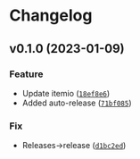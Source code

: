 # Changelog

<!--next-version-placeholder-->

## v0.1.0 (2023-01-09)
### Feature
* Update itemio ([`18ef8e6`](https://github.com/edayot/EnergyUtils/commit/18ef8e607edf9064fad042935f85164efe76d1f1))
* Added auto-release ([`71bf085`](https://github.com/edayot/EnergyUtils/commit/71bf085e904802a147c0edc9cc2186e847da86b2))

### Fix
* Releases->release ([`d1bc2ed`](https://github.com/edayot/EnergyUtils/commit/d1bc2ed2933068a7518ca4b3206b4704db38a40f))
